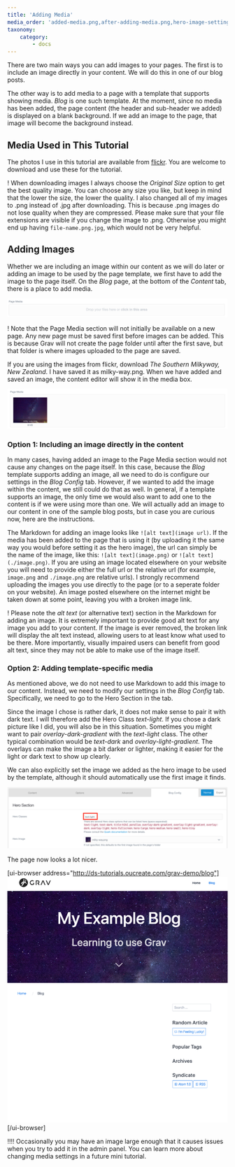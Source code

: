 ```yaml
---
title: 'Adding Media'
media_order: 'added-media.png,after-adding-media.png,hero-image-settings.png,media-resizing.png,page-media.png'
taxonomy:
    category:
        - docs
---
```


There are two main ways you can add images to your pages. The first is to include an image directly in your content. We will do this in one of our blog posts.

The other way is to add media to a page with a template that supports showing media. _Blog_ is one such template. At the moment, since no media has been added, the page content (the header and sub-header we added) is displayed on a blank background. If we add an image to the page, that image will become the background instead.

## Media Used in This Tutorial

The photos I use in this tutorial are available from [flickr](https://www.flickr.com/photos/theodwynn/albums/72157712814676952). You are welcome to download and use these for the tutorial.

! When downloading images I always choose the _Original Size_ option to get the best quality image. You can choose any size you like, but keep in mind that the lower the size, the lower the quality. I also changed all of my images to .png instead of .jpg after downloading. This is because .png images do not lose quality when they are compressed. Please make sure that your file extensions are visible if you change the image to .png. Otherwise you might end up having `file-name.png.jpg`, which would not be very helpful.

## Adding Images

Whether we are including an image within our content as we will do later or adding an image to be used by the page template, we first have to add the image to the page itself. On the _Blog_ page, at the bottom of the _Content_ tab, there is a place to add media.

![The Page Media section is at the bottom of the Content tab. The box says: 'Drop your files here or click in this area.'](page-media.png)

! Note that the Page Media section will not initially be available on a new page. Any new page must be saved first before images can be added. This is because Grav will not create the page folder until after the first save, but that folder is where images uploaded to the page are saved.

If you are using the images from flickr, download _The Southern Milkyway, New Zealand_. I have saved it as milky-way.png. When we have added and saved an image, the content editor will show it in the media box.

![The milky-way.png image is shown in the Page Media box where the text 'Drop your files here etc.' used to be.](added-media.png)

### Option 1: Including an image directly in the content

In many cases, having added an image to the Page Media section would not cause any changes on the page itself. In this case, because the _Blog_ template supports adding an image, all we need to do is configure our settings in the _Blog Config_ tab. However, if we wanted to add the image within the content, we still could do that as well. In general, if a template supports an image, the only time we would also want to add one to the content is if we were using more than one. We will actually add an image to our content in one of the sample blog posts, but in case you are curious now, here are the instructions.

The Markdown for adding an image looks like `![alt text](image url)`. If the media has been added to the page that is using it (by uploading it the same way you would before setting it as the hero image), the url can simply be the name of the image, like this: `![alt text](image.png)` or `![alt text](./image.png)`. If you are using an image located elsewhere on your website you will need to provide either the full url or the relative url (for example, `image.png` and `./image.png` are relative urls). I strongly recommend uploading the images you use directly to the page (or to a seperate folder on your website). An image posted elsewhere on the internet might be taken down at some point, leaving you with a broken image link.

! Please note the _alt text_ (or alternative text) section in the Markdown for adding an image. It is extremely important to provide good alt text for any image you add to your content. If the image is ever removed, the broken link will display the alt text instead, allowing users to at least know what used to be there. More importantly, visually impaired users can benefit from good alt text, since they may not be able to make use of the image itself.

### Option 2: Adding template-specific media

As mentioned above, we do not need to use Markdown to add this image to our content. Instead, we need to modify our settings in the _Blog Config_ tab. Specifically, we need to go to the Hero Section in the tab.

Since the image I chose is rather dark, it does not make sense to pair it with dark text. I will therefore add the Hero Class _text-light_. If you chose a dark picture like I did, you will also be in this situation. Sometimes you might want to pair _overlay-dark-gradient_ with the _text-light_ class. The other typical combination would be _text-dark_ and _overlay-light-gradient_. The overlays can make the image a bit darker or lighter, making it easier for the light or dark text to show up clearly.

We can also explicitly set the image we added as the hero image to be used by the template, although it should automatically use the first image it finds.

![The first section of the Blog Config tab is the Hero Section. Hero Classes: text-light. Hero Image: milky-way.png.](hero-image-settings.png)

The page now looks a lot nicer.

[ui-browser address="http://ds-tutorials.oucreate.com/grav-demo/blog"]
![The Blog page on the website now shows the content in light text on top of the image we added.](after-adding-media.png)
[/ui-browser]

!!!! Occasionally you may have an image large enough that it causes issues when you try to add it in the admin panel. You can learn more about changing media settings in a future mini tutorial.